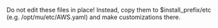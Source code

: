 Do not edit these files in place! Instead, copy them to $install_prefix/etc
(e.g. /opt/mu/etc/AWS.yaml) and make customizations there.
